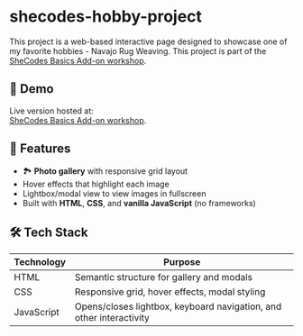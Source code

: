 # shecodes-hobby-project
This project is a web-based interactive page designed to showcase one of my favorite hobbies - Navajo Rug Weaving. This project is part of the [SheCodes Basics Add-on workshop](https://www.shecodes.io/graduates/17346-jordan-goldtooth).

## 📸 Demo

Live version hosted at:  
[SheCodes Basics Add-on workshop](https://www.shecodes.io/cohorts/2518/projects/2602208).

## 📝 Features

- 🏞️ **Photo gallery** with responsive grid layout  
- Hover effects that highlight each image  
- Lightbox/modal view to view images in fullscreen  
- Built with **HTML**, **CSS**, and **vanilla JavaScript** (no frameworks)

## 🛠 Tech Stack

| Technology   | Purpose                                     |
|--------------|---------------------------------------------|
| HTML         | Semantic structure for gallery and modals   |
| CSS          | Responsive grid, hover effects, modal styling |
| JavaScript   | Opens/closes lightbox, keyboard navigation, and other interactivity |
